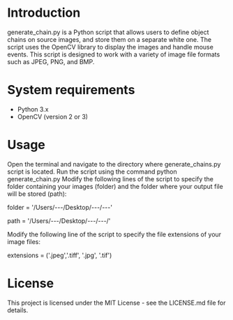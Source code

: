 # Introduction

generate_chain.py is a Python script that allows users to define object chains on source images, and store them on a separate white one. The script uses the OpenCV library to display the images and handle mouse events. This script is designed to work with a variety of image file formats such as JPEG, PNG, and BMP.

# System requirements

- Python 3.x
- OpenCV (version 2 or 3)

# Usage

Open the terminal and navigate to the directory where generate_chains.py script is located.
Run the script using the command python generate_chain.py 
Modify the following lines of the script to specify the folder containing your images (folder) and the folder where your output file will be stored (path):

folder = '/Users/---/Desktop/---/---' 

path = '/Users/---/Desktop/---/---/'

Modify the following line of the script to specify the file extensions of your image files:

extensions = ('.jpeg','.tiff', '.jpg', '.tif')

# License

This project is licensed under the MIT License - see the LICENSE.md file for details.
